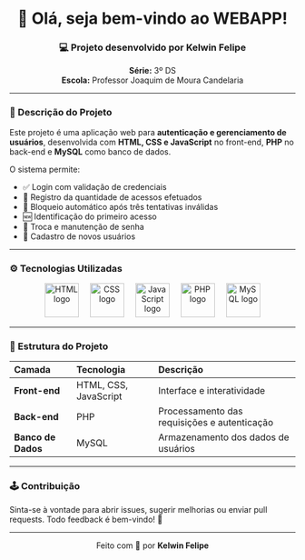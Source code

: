 <h1 align="center">👋 Olá, seja bem-vindo ao WEBAPP!</h1>

###

<h3 align="center">💻 Projeto desenvolvido por <strong>Kelwin Felipe</strong></h3>

<p align="center">
  <strong>Série:</strong> 3º DS <br>
  <strong>Escola:</strong> Professor Joaquim de Moura Candelaria
</p>

---

### 🧾 Descrição do Projeto

Este projeto é uma aplicação web para **autenticação e gerenciamento de usuários**, desenvolvida com **HTML, CSS e JavaScript** no front-end, **PHP** no back-end e **MySQL** como banco de dados.

O sistema permite:

* ✅ Login com validação de credenciais
* 🔢 Registro da quantidade de acessos efetuados
* 🚫 Bloqueio automático após três tentativas inválidas
* 🆕 Identificação do primeiro acesso
* 🔐 Troca e manutenção de senha
* 🧍 Cadastro de novos usuários

---

### ⚙️ Tecnologias Utilizadas

<div align="center">
  <img src="https://skillicons.dev/icons?i=html" height="60" alt="HTML logo" />
  <img width="12" />
  <img src="https://skillicons.dev/icons?i=css" height="60" alt="CSS logo" />
  <img width="12" />
  <img src="https://skillicons.dev/icons?i=javascript" height="60" alt="JavaScript logo" />
  <img width="12" />
  <img src="https://skillicons.dev/icons?i=php" height="60" alt="PHP logo" />
  <img width="12" />
  <img src="https://skillicons.dev/icons?i=mysql" height="60" alt="MySQL logo" />
</div>

---

### 🧩 Estrutura do Projeto

| Camada             | Tecnologia            | Descrição                                    |
| :----------------- | :-------------------- | :------------------------------------------- |
| **Front-end**      | HTML, CSS, JavaScript | Interface e interatividade                   |
| **Back-end**       | PHP                   | Processamento das requisições e autenticação |
| **Banco de Dados** | MySQL                 | Armazenamento dos dados de usuários          |

---

### 🕹️ Contribuição

Sinta-se à vontade para abrir issues, sugerir melhorias ou enviar pull requests.
Todo feedback é bem-vindo! 💬

---

<p align="center">Feito com 💙 por <strong>Kelwin Felipe</strong></p>
